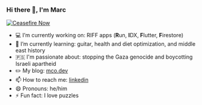 ### Hi there 👋, I'm Marc
[![Ceasefire Now](https://badge.techforpalestine.org/default)](https://techforpalestine.org/learn-more)

- 💻 I’m currently working on: RIFF apps (**R**un, **I**DX, **F**lutter, **F**irestore)
- 🌱 I’m currently learning: guitar, health and diet optimization, and middle east history
- 🇵🇸 I'm passionate about: stopping the Gaza genocide and boycotting Israeli apartheid
- ✏️ My blog: [mco.dev](https://mco.dev)
- 📫 How to reach me: [linkedin](https://www.linkedin.com/in/mco-dev/)
- 😄 Pronouns: he/him
- ⚡ Fun fact: I love puzzles
